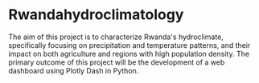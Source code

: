 # Rwandahydroclimatology
The aim of this project is to characterize Rwanda's hydroclimate, specifically focusing on precipitation and temperature patterns, 
and their impact on both agriculture and regions with high population density. 
The primary outcome of this project will be the development of a web dashboard using Plotly Dash in Python.

